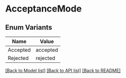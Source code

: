 # AcceptanceMode

## Enum Variants

| Name     | Value    |
| -------- | -------- |
| Accepted | accepted |
| Rejected | rejected |

[[Back to Model list]](../README.md#documentation-for-models) [[Back to API list]](../README.md#documentation-for-api-endpoints) [[Back to README]](../README.md)
